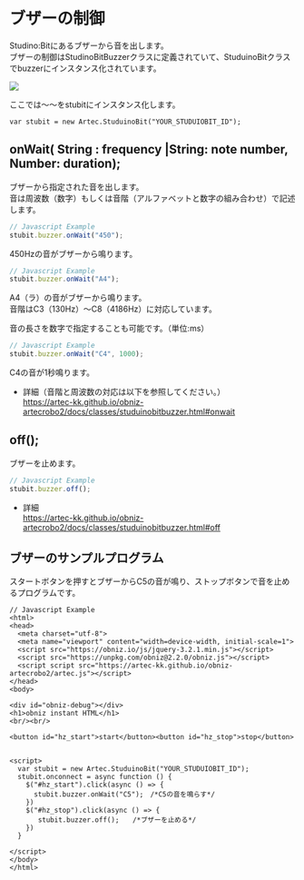 # ブザーの制御
Studino:Bitにあるブザーから音を出します。</br>
ブザーの制御はStudinoBitBuzzerクラスに定義されていて、StuduinoBitクラスでbuzzerにインスタンス化されています。

![](https://i.imgur.com/M83vGkU.png)

ここでは～～をstubitにインスタンス化します。
```
var stubit = new Artec.StuduinoBit("YOUR_STUDUIOBIT_ID");
```



## onWait( String : frequency |String: note number, Number: duration);

ブザーから指定された音を出します。</br>音は周波数（数字）もしくは音階（アルファベットと数字の組み合わせ）で記述します。

```Javascript
// Javascript Example
stubit.buzzer.onWait("450");
```
 450Hzの音がブザーから鳴ります。


```Javascript
// Javascript Example
stubit.buzzer.onWait("A4");
```
A4（ラ）の音がブザーから鳴ります。</br>
音階はC3（130Hz）～C8（4186Hz）に対応しています。</br>


音の長さを数字で指定することも可能です。（単位:ms）
```Javascript
// Javascript Example
stubit.buzzer.onWait("C4", 1000);
```
C4の音が1秒鳴ります。</br>
* 詳細（音階と周波数の対応は以下を参照してください。）</br>
https://artec-kk.github.io/obniz-artecrobo2/docs/classes/studuinobitbuzzer.html#onwait



## off();

ブザーを止めます。

```Javascript
// Javascript Example
stubit.buzzer.off();
```
* 詳細</br>
https://artec-kk.github.io/obniz-artecrobo2/docs/classes/studuinobitbuzzer.html#off

## ブザーのサンプルプログラム

スタートボタンを押すとブザーからC5の音が鳴り、ストップボタンで音を止めるプログラムです。

```
// Javascript Example
<html>
<head>
  <meta charset="utf-8">
  <meta name="viewport" content="width=device-width, initial-scale=1">
  <script src="https://obniz.io/js/jquery-3.2.1.min.js"></script>
  <script src="https://unpkg.com/obniz@2.2.0/obniz.js"></script>
  <script script src="https://artec-kk.github.io/obniz-artecrobo2/artec.js"></script>
</head>
<body>

<div id="obniz-debug"></div>
<h1>obniz instant HTML</h1>
<br/><br/>

<button id="hz_start">start</button><button id="hz_stop">stop</button>


<script>
  var stubit = new Artec.StuduinoBit("YOUR_STUDUIOBIT_ID");
  stubit.onconnect = async function () {
    $("#hz_start").click(async () => {
      stubit.buzzer.onWait("C5");　/*C5の音を鳴らす*/
    })
    $("#hz_stop").click(async () => {
       stubit.buzzer.off();　　/*ブザーを止める*/
    })
  }

</script>
</body>
</html>
```

